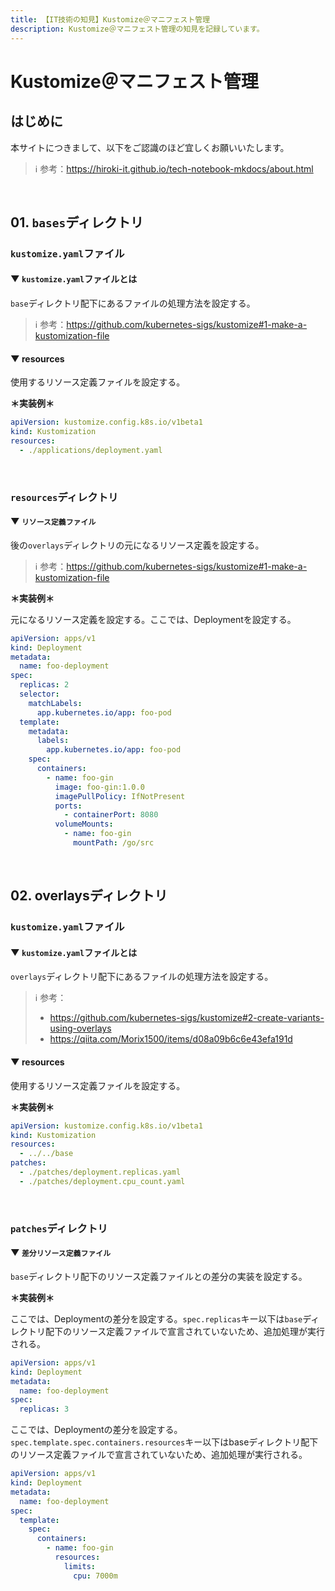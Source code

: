 ```yaml
---
title: 【IT技術の知見】Kustomize＠マニフェスト管理
description: Kustomize＠マニフェスト管理の知見を記録しています。
---
```


# Kustomize＠マニフェスト管理

## はじめに

本サイトにつきまして、以下をご認識のほど宜しくお願いいたします。

> ℹ️ 参考：https://hiroki-it.github.io/tech-notebook-mkdocs/about.html

<br>

## 01. ```bases```ディレクトリ

### ```kustomize.yaml```ファイル

#### ▼ ```kustomize.yaml```ファイルとは

```base```ディレクトリ配下にあるファイルの処理方法を設定する。

> ℹ️ 参考：https://github.com/kubernetes-sigs/kustomize#1-make-a-kustomization-file

#### ▼ resources

使用するリソース定義ファイルを設定する。

**＊実装例＊**

```yaml
apiVersion: kustomize.config.k8s.io/v1beta1
kind: Kustomization
resources:
  - ./applications/deployment.yaml
```

<br>

### ```resources```ディレクトリ

#### ▼ ```リソース定義ファイル```

後の```overlays```ディレクトリの元になるリソース定義を設定する。

> ℹ️ 参考：https://github.com/kubernetes-sigs/kustomize#1-make-a-kustomization-file

**＊実装例＊**

元になるリソース定義を設定する。ここでは、Deploymentを設定する。

```yaml
apiVersion: apps/v1
kind: Deployment
metadata:
  name: foo-deployment
spec:
  replicas: 2
  selector:
    matchLabels:
      app.kubernetes.io/app: foo-pod
  template:
    metadata:
      labels:
        app.kubernetes.io/app: foo-pod
    spec:
      containers:
        - name: foo-gin
          image: foo-gin:1.0.0
          imagePullPolicy: IfNotPresent
          ports:
            - containerPort: 8080
          volumeMounts:
            - name: foo-gin
              mountPath: /go/src
```

<br>

## 02. overlaysディレクトリ

### ```kustomize.yaml```ファイル

#### ▼ ```kustomize.yaml```ファイルとは

```overlays```ディレクトリ配下にあるファイルの処理方法を設定する。

> ℹ️ 参考：
>
> - https://github.com/kubernetes-sigs/kustomize#2-create-variants-using-overlays
> - https://qiita.com/Morix1500/items/d08a09b6c6e43efa191d


#### ▼ resources

使用するリソース定義ファイルを設定する。

**＊実装例＊**

```yaml
apiVersion: kustomize.config.k8s.io/v1beta1
kind: Kustomization
resources:
  - ../../base
patches:
  - ./patches/deployment.replicas.yaml
  - ./patches/deployment.cpu_count.yaml
```

<br>

### ```patches```ディレクトリ

#### ▼ ```差分リソース定義ファイル```

```base```ディレクトリ配下のリソース定義ファイルとの差分の実装を設定する。

**＊実装例＊**

ここでは、Deploymentの差分を設定する。```spec.replicas```キー以下は```base```ディレクトリ配下のリソース定義ファイルで宣言されていないため、追加処理が実行される。

```yaml
apiVersion: apps/v1
kind: Deployment
metadata:
  name: foo-deployment
spec:
  replicas: 3
```

ここでは、Deploymentの差分を設定する。```spec.template.spec.containers.resources```キー以下はbaseディレクトリ配下のリソース定義ファイルで宣言されていないため、追加処理が実行される。

```yaml
apiVersion: apps/v1
kind: Deployment
metadata:
  name: foo-deployment
spec:
  template:
    spec:
      containers:
        - name: foo-gin
          resources:
            limits:
              cpu: 7000m  
```

<br>

